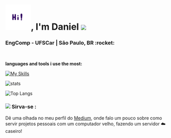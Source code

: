 <h1><img src="/static/icons/hi.gif" height="80px">, I'm Daniel <img src="https://img.icons8.com/fluency/48/000000/funny-zebra.png"/></h1>


<h3>EngComp - UFSCar | São Paulo, BR :rocket:</h3>

<br>

**languages and tools i use the most:**

[![My Skills](https://skillicons.dev/icons?i=py,docker,kubernetes,ansible,rabbitmq,kafka,nginx,mongodb,redis,postgres)](https://skillicons.dev)
<!-- `cute color` -->

![stats](https://github-readme-stats.vercel.app/api?username=LombardiDaniel&count_private=true&show_icons=true&bg_color=30,e96443,904e95&title_color=fff&text_color=fff)

![Top Langs](https://github-readme-stats.vercel.app/api/top-langs/?username=LombardiDaniel&layout=compact&bg_color=30,e96443,904e95&title_color=fff&text_color=fff)



### <img height="40" src="https://img.icons8.com/dusk/64/000000/server.png"> Sirva-se :
Dê uma olhada no meu perfil do [Medium](https://lombardi-daniel-o.medium.com), onde falo um pouco sobre como servir projetos pessoais com um computador velho, fazendo um servidor ☁️ caseiro!
